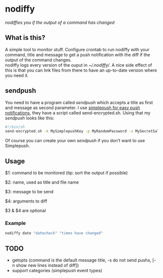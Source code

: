 # nodiffy
*nodiffies you if the output of a command has changed*

## What is this?
A simple tool to monitor stuff. Configure crontab to run nodiffy with your command, title and message to get a push notification with the diff if the output of the command changes.  
nodiffy logs every version of the ouput in *~/.nodiffy/*.
A nice side effect of this is that you can link files from there to have an up-to-date version where you need it.
## sendpush

You need to have a program called *sendpush* which accepts a title as first and message as second parameter.
I use [simplepush for easy push notifications](https://simplepush.io/), they have a script called send-encrypted.sh.
Using that my *sendpush* looks like this:
```sh
#!/bin/sh
send-encrypted.sh -k MySimplepushKey -p MyRandomPassword -s MySecretSalt -t "$1" -m "$2"
```
Of course you can create your own *sendpush* if you don't want to use Simplepush.

## Usage
$1: command to be monitored (tip: sort the output if possible)

$2: name, used as title and file name

$3: message to be send

$4: arguments to diff

$3 & $4 are optional

### Example
```sh
nodiffy date "datecheck" "times have changed"
```
## TODO
- getopts (command is the default message title, -s do not send pushs, [-n show new lines instead of diff])
- support categories (simplepush event types)
